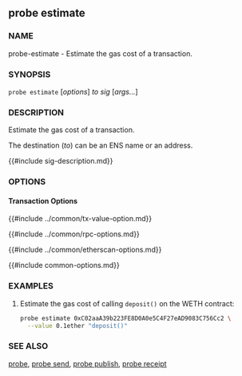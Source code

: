 ## probe estimate

### NAME

probe-estimate - Estimate the gas cost of a transaction.

### SYNOPSIS

``probe estimate`` [*options*] *to* *sig* [*args...*]

### DESCRIPTION

Estimate the gas cost of a transaction.

The destination (*to*) can be an ENS name or an address.

{{#include sig-description.md}}

### OPTIONS

#### Transaction Options

{{#include ../common/tx-value-option.md}}

{{#include ../common/rpc-options.md}}

{{#include ../common/etherscan-options.md}}

{{#include common-options.md}}

### EXAMPLES

1. Estimate the gas cost of calling `deposit()` on the WETH contract:
    ```sh
    probe estimate 0xC02aaA39b223FE8D0A0e5C4F27eAD9083C756Cc2 \
      --value 0.1ether "deposit()"
    ```

### SEE ALSO

[probe](./probe.md), [probe send](./probe-send.md), [probe publish](./probe-publish.md), [probe receipt](./probe-receipt.md)
